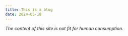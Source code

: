 ```yaml
---
title: This is a blog
date: 2024-05-18
---
```


*The content of this site is not fit for human consumption.*
